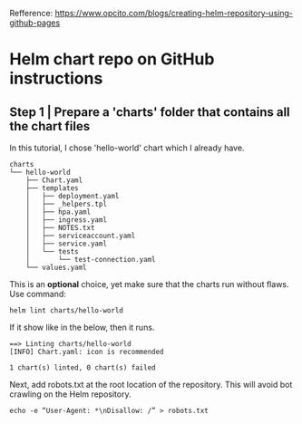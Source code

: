 
Refference: https://www.opcito.com/blogs/creating-helm-repository-using-github-pages

# Helm chart repo on GitHub instructions
## Step 1 | Prepare a 'charts' folder that contains all the chart files
In this tutorial, I chose 'hello-world' chart which I already have. 

    charts
    └── hello-world
        ├── Chart.yaml
        ├── templates
        │   ├── deployment.yaml
        │   ├── _helpers.tpl
        │   ├── hpa.yaml
        │   ├── ingress.yaml
        │   ├── NOTES.txt
        │   ├── serviceaccount.yaml
        │   ├── service.yaml
        │   └── tests
        │       └── test-connection.yaml
        └── values.yaml

This is an **optional** choice, yet make sure that the charts run without flaws. Use command:

    helm lint charts/hello-world

If it show like in the below, then it runs.

    ==> Linting charts/hello-world
    [INFO] Chart.yaml: icon is recommended

    1 chart(s) linted, 0 chart(s) failed

Next, add robots.txt at the root location of the repository. This will avoid bot crawling on the Helm repository. 

    echo -e “User-Agent: *\nDisallow: /” > robots.txt 


